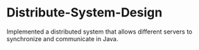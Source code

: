 # Distribute-System-Design
Implemented a distributed system that allows different servers to synchronize and communicate in Java.
